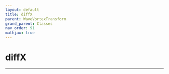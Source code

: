 ```yaml
---
layout: default
title: diffX
parent: WaveVortexTransform
grand_parent: Classes
nav_order: 91
mathjax: true
---
```


#  diffX




---

